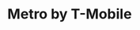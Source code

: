 ---
title: "Metro by T-Mobile"
url: /trenton/metro-by-t-mobile-hamilton-avenue-2/
shop: mobile phone
---